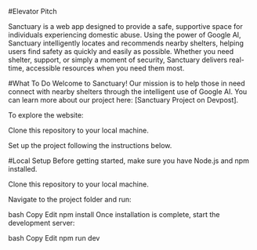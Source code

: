 #Elevator Pitch

Sanctuary is a web app designed to provide a safe, supportive space for individuals experiencing domestic abuse. Using the power of Google AI, Sanctuary intelligently locates and recommends nearby shelters, helping users find safety as quickly and easily as possible. Whether you need shelter, support, or simply a moment of security, Sanctuary delivers real-time, accessible resources when you need them most.

#What To Do
Welcome to Sanctuary!
Our mission is to help those in need connect with nearby shelters through the intelligent use of Google AI.
You can learn more about our project here: [Sanctuary Project on Devpost].

To explore the website:

Clone this repository to your local machine.

Set up the project following the instructions below.

#Local Setup
Before getting started, make sure you have Node.js and npm installed.

Clone this repository to your local machine.

Navigate to the project folder and run:

bash
Copy
Edit
npm install
Once installation is complete, start the development server:

bash
Copy
Edit
npm run dev
